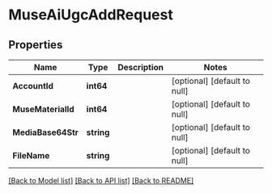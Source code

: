 # MuseAiUgcAddRequest

## Properties
Name | Type | Description | Notes
------------ | ------------- | ------------- | -------------
**AccountId** | **int64** |  | [optional] [default to null]
**MuseMaterialId** | **int64** |  | [optional] [default to null]
**MediaBase64Str** | **string** |  | [optional] [default to null]
**FileName** | **string** |  | [optional] [default to null]

[[Back to Model list]](../README.md#documentation-for-models) [[Back to API list]](../README.md#documentation-for-api-endpoints) [[Back to README]](../README.md)


